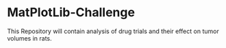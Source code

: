 # MatPlotLib-Challenge
This Repository will contain analysis of drug trials and their effect on tumor volumes in rats. 
